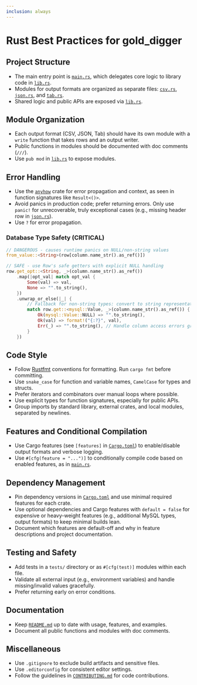 ```yaml
---
inclusion: always
---
```


# Rust Best Practices for gold_digger

## Project Structure

- The main entry point is [`main.rs`](mdc:src/main.rs), which delegates core logic to library code
  in [`lib.rs`](mdc:src/lib.rs).
- Modules for output formats are organized as separate files: [`csv.rs`](mdc:src/csv.rs),
  [`json.rs`](mdc:src/json.rs), and [`tab.rs`](mdc:src/tab.rs).
- Shared logic and public APIs are exposed via [`lib.rs`](mdc:src/lib.rs).

## Module Organization

- Each output format (CSV, JSON, Tab) should have its own module with a `write` function that takes
  rows and an output writer.
- Public functions in modules should be documented with doc comments (`///`).
- Use `pub mod` in [`lib.rs`](mdc:src/lib.rs) to expose modules.

## Error Handling

- Use the [`anyhow`](https://docs.rs/anyhow) crate for error propagation and context, as seen in
  function signatures like `Result<()>`.
- Avoid panics in production code; prefer returning errors. Only use `panic!` for unrecoverable,
  truly exceptional cases (e.g., missing header row in [`json.rs`](mdc:src/json.rs)).
- Use `?` for error propagation.

### Database Type Safety (CRITICAL)

```rust
// DANGEROUS - causes runtime panics on NULL/non-string values
from_value::<String>(row[column.name_str().as_ref()])

// SAFE - use Row's safe getters with explicit NULL handling
row.get_opt::<String, _>(column.name_str().as_ref())
    .map(|opt_val| match opt_val {
        Some(val) => val,
        None => "".to_string(),
    })
    .unwrap_or_else(|_| {
        // Fallback for non-string types: convert to string representation
        match row.get::<mysql::Value, _>(column.name_str().as_ref()) {
            Ok(mysql::Value::NULL) => "".to_string(),
            Ok(val) => format!("{:?}", val),
            Err(_) => "".to_string(), // Handle column access errors gracefully
        }
    })
```

## Code Style

- Follow [Rustfmt](https://github.com/rust-lang/rustfmt) conventions for formatting. Run `cargo fmt`
  before committing.
- Use `snake_case` for function and variable names, `CamelCase` for types and structs.
- Prefer iterators and combinators over manual loops where possible.
- Use explicit types for function signatures, especially for public APIs.
- Group imports by standard library, external crates, and local modules, separated by newlines.

## Features and Conditional Compilation

- Use Cargo features (see `[features]` in [`Cargo.toml`](mdc:Cargo.toml)) to enable/disable output
  formats and verbose logging.
- Use `#[cfg(feature = "...")]` to conditionally compile code based on enabled features, as in
  [`main.rs`](mdc:src/main.rs).

## Dependency Management

- Pin dependency versions in [`Cargo.toml`](mdc:Cargo.toml) and use minimal required features for
  each crate.
- Use optional dependencies and Cargo features with `default = false` for expensive or heavy-weight
  features (e.g., additional MySQL types, output formats) to keep minimal builds lean.
- Document which features are default-off and why in feature descriptions and project documentation.

## Testing and Safety

- Add tests in a `tests/` directory or as `#[cfg(test)]` modules within each file.
- Validate all external input (e.g., environment variables) and handle missing/invalid values
  gracefully.
- Prefer returning early on error conditions.

## Documentation

- Keep [`README.md`](mdc:README.md) up to date with usage, features, and examples.
- Document all public functions and modules with doc comments.

## Miscellaneous

- Use `.gitignore` to exclude build artifacts and sensitive files.
- Use `.editorconfig` for consistent editor settings.
- Follow the guidelines in [`CONTRIBUTING.md`](mdc:CONTRIBUTING.md) for code contributions.
